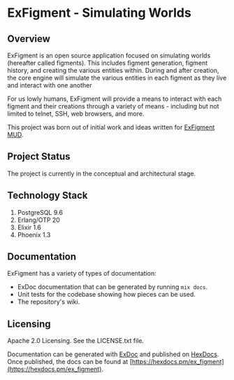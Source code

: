 # ExFigment - Simulating Worlds

## Overview

ExFigment is an open source application focused on simulating worlds (hereafter
called figments). This includes figment generation, figment history, and creating
the various entities within. During and after creation, the core engine will
simulate the various entities in each figment as they live and interact with one
another

For us lowly humans, ExFigment will provide a means to interact with each figment
and their creations through a variety of means - including but not limited to
telnet, SSH, web browsers, and more.

This project was born out of initial work and ideas written for
[ExFigment MUD](http://github.com/rishenko/ex_figment_mud).

## Project Status

The project is currently in the conceptual and architectural stage. 

## Technology Stack

1. PostgreSQL 9.6
1. Erlang/OTP 20
1. Elixir 1.6
1. Phoenix 1.3

## Documentation

ExFigment has a variety of types of documentation:
* ExDoc documentation that can be generated by running `mix docs`.
* Unit tests for the codebase showing how pieces can be used.
* The repository's wiki.


## Licensing

Apache 2.0 Licensing. See the LICENSE.txt file.

Documentation can be generated with [ExDoc](https://github.com/elixir-lang/ex_doc)
and published on [HexDocs](https://hexdocs.pm). Once published, the docs can
be found at [https://hexdocs.pm/ex_figment](https://hexdocs.pm/ex_figment).